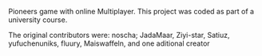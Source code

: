 Pioneers game with online Multiplayer.
This project was coded as part of a university course.

The original contributors were:
noscha;
 JadaMaar,
 Ziyi-star,
 Satiuz,
 yufuchenuniks,
 fluury,
 Maiswaffeln,
 and one aditional creator
